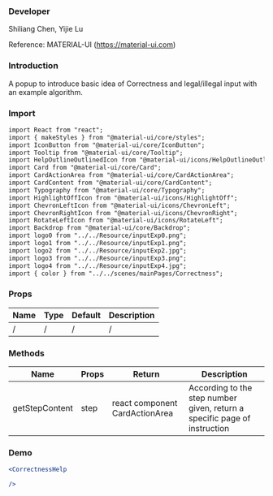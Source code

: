 
### **Developer**

Shiliang Chen, Yijie Lu

Reference: MATERIAL-UI (https://material-ui.com)



###  **Introduction**

A popup to introduce basic idea of Correctness and legal/illegal input with an example algorithm.

###  **Import**

```html
import React from "react";
import { makeStyles } from "@material-ui/core/styles";
import IconButton from "@material-ui/core/IconButton";
import Tooltip from "@material-ui/core/Tooltip";
import HelpOutlineOutlinedIcon from "@material-ui/icons/HelpOutlineOutlined";
import Card from "@material-ui/core/Card";
import CardActionArea from "@material-ui/core/CardActionArea";
import CardContent from "@material-ui/core/CardContent";
import Typography from "@material-ui/core/Typography";
import HighlightOffIcon from "@material-ui/icons/HighlightOff";
import ChevronLeftIcon from "@material-ui/icons/ChevronLeft";
import ChevronRightIcon from "@material-ui/icons/ChevronRight";
import RotateLeftIcon from "@material-ui/icons/RotateLeft";
import Backdrop from "@material-ui/core/Backdrop";
import logo0 from "../../Resource/inputExp0.png";
import logo1 from "../../Resource/inputExp1.png";
import logo2 from "../../Resource/inputExp2.jpg";
import logo3 from "../../Resource/inputExp3.png";
import logo4 from "../../Resource/inputExp4.jpg";
import { color } from "../../scenes/mainPages/Correctness";
```

###  **Props**


| Name | Type | Default | Description |
| ---- | ---- | ------- | ----------- |
|/|/|/|/|


###  **Methods**

| Name | Props | Return | Description |
| ---- | ----- | ------ | ----------- |
|getStepContent|step|    react component CardActionArea     |     According to the step number given, return a specific page of instruction      |

###  **Demo**

```jsx
<CorrectnessHelp

/>
```
